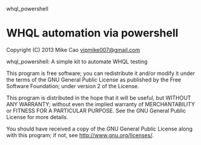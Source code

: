 whql_powershell

WHQL automation via powershell 
===============
   Copyright (C) 2013  Mike Cao <vipmike007@gmail.com>
 
   whql_powershell: A simple kit to automate WHQL testing
 
   This program is free software; you can redistribute it and/or modify
   it under the terms of the GNU General Public License as published by
   the Free Software Foundation; under version 2 of the License.
 
   This program is distributed in the hope that it will be useful,
   but WITHOUT ANY WARRANTY; without even the implied warranty of
   MERCHANTABILITY or FITNESS FOR A PARTICULAR PURPOSE.  See the
   GNU General Public License for more details.
 
   You should have received a copy of the GNU General Public License
   along with this program; if not, see <http://www.gnu.org/licenses/>.
